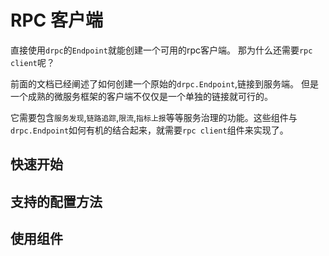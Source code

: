 # RPC 客户端

直接使用`drpc`的`Endpoint`就能创建一个可用的rpc客户端。
那为什么还需要`rpc client`呢？

前面的文档已经阐述了如何创建一个原始的`drpc.Endpoint`,链接到服务端。
但是一个成熟的微服务框架的客户端不仅仅是一个单独的链接就可行的。

它需要包含`服务发现`,`链路追踪`,`限流`,`指标上报`等等服务治理的功能。这些组件与`drpc.Endpoint`如何有机的结合起来，就需要`rpc client`组件来实现了。

## 快速开始


## 支持的配置方法

## 使用组件

